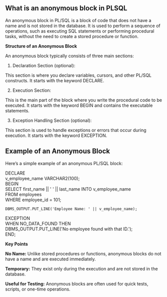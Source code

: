 ## What is an anonymous block in PLSQL


An anonymous block in PL/SQL is a block of code that does not have a name and is not stored in the database. It is used to perform a sequence of operations, such as executing SQL statements or performing procedural tasks, without the need to create a stored procedure or function.

**Structure of an Anonymous Block**

An anonymous block typically consists of three main sections:

1. Declaration Section (optional):  

This section is where you declare variables, cursors, and other PL/SQL constructs. It starts with the keyword DECLARE. 

2. Execution Section:  

This is the main part of the block where you write the   procedural code to be executed. It starts with the keyword BEGIN and contains the executable statements.

3. Exception Handling Section (optional):

This section is used to handle exceptions or errors that occur during execution. It starts with the keyword EXCEPTION.

## Example of an Anonymous Block
Here’s a simple example of an anonymous PL/SQL block:


DECLARE  
    v_employee_name VARCHAR2(100);  
BEGIN  
    SELECT first_name || ' ' || last_name INTO v_employee_name   
    FROM employees  
    WHERE employee_id = 101;  

    DBMS_OUTPUT.PUT_LINE('Employee Name: ' || v_employee_name);  

EXCEPTION  
    WHEN NO_DATA_FOUND THEN   
        DBMS_OUTPUT.PUT_LINE('No  employee found   with that  ID.');    
END;  
 
**Key Points**
 
**No Name:**  Unlike stored procedures or functions, anonymous blocks do not have a name and are executed immediately.

**Temporary:** They exist only during the execution and are not stored in the database.

**Useful for Testing:** Anonymous blocks are often used for quick tests, scripts, or one-time operations.